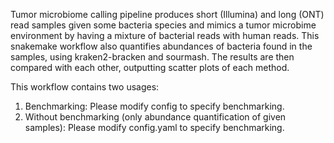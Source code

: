Tumor microbiome calling pipeline produces short (Illumina) and long (ONT) read samples given some bacteria species and mimics a tumor microbime environment by having a mixture of bacterial reads with human reads. This snakemake workflow also quantifies abundances of bacteria found in the samples, using kraken2-bracken and sourmash. The results are then compared with each other, outputting scatter plots of each method.

This workflow contains two usages:

1. Benchmarking: Please modify config to specify benchmarking.
2. Without benchmarking (only abundance quantification of given samples): Please modify config.yaml to specify benchmarking.

